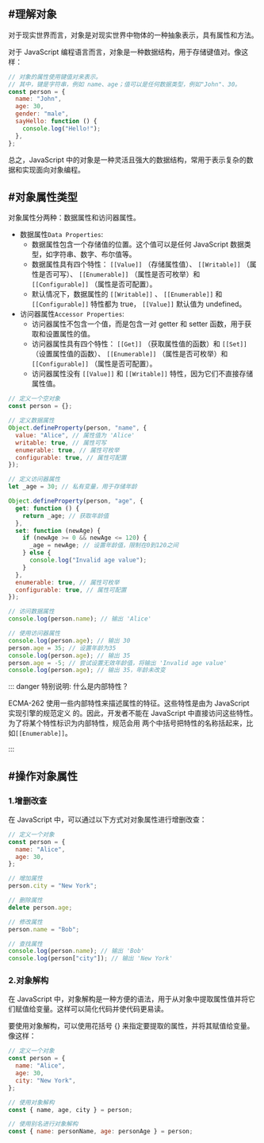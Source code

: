<PageHeader content="对象 Object" />

## #理解对象

对于现实世界而言，对象是对现实世界中物体的一种抽象表示，具有属性和方法。

对于 JavaScript 编程语言而言，对象是一种数据结构，用于存储键值对。像这样：

```js
// 对象的属性使用键值对来表示。
// 其中，键是字符串，例如 name、age；值可以是任何数据类型，例如"John"、30。
const person = {
  name: "John",
  age: 30,
  gender: "male",
  sayHello: function () {
    console.log("Hello!");
  },
};
```

总之，JavaScript 中的对象是一种灵活且强大的数据结构，常用于表示复杂的数据和实现面向对象编程。

## #对象属性类型

对象属性分两种：数据属性和访问器属性。

- 数据属性`Data Properties`:
  - 数据属性包含一个存储值的位置。这个值可以是任何 JavaScript 数据类型，如字符串、数字、布尔值等。
  - 数据属性具有四个特性： `[[Value]]` （存储属性值）、 `[[Writable]]` （属性是否可写）、 `[[Enumerable]]` （属性是否可枚举）和 `[[Configurable]]` （属性是否可配置）。
  - 默认情况下，数据属性的 `[[Writable]]` 、 `[[Enumerable]]` 和 `[[Configurable]]` 特性都为 true， `[[Value]]` 默认值为 undefined。
- 访问器属性`Accessor Properties`:
  - 访问器属性不包含一个值，而是包含一对 getter 和 setter 函数，用于获取和设置属性的值。
  - 访问器属性具有四个特性： `[[Get]]` （获取属性值的函数）和 `[[Set]]` （设置属性值的函数）、 `[[Enumerable]]` （属性是否可枚举）和 `[[Configurable]]` （属性是否可配置）。
  - 访问器属性没有 `[[Value]]` 和 `[[Writable]]` 特性，因为它们不直接存储属性值。

```js
// 定义一个空对象
const person = {};

// 定义数据属性
Object.defineProperty(person, "name", {
  value: "Alice", // 属性值为 'Alice'
  writable: true, // 属性可写
  enumerable: true, // 属性可枚举
  configurable: true, // 属性可配置
});

// 定义访问器属性
let _age = 30; // 私有变量，用于存储年龄

Object.defineProperty(person, "age", {
  get: function () {
    return _age; // 获取年龄值
  },
  set: function (newAge) {
    if (newAge >= 0 && newAge <= 120) {
      _age = newAge; // 设置年龄值，限制在0到120之间
    } else {
      console.log("Invalid age value");
    }
  },
  enumerable: true, // 属性可枚举
  configurable: true, // 属性可配置
});

// 访问数据属性
console.log(person.name); // 输出 'Alice'

// 使用访问器属性
console.log(person.age); // 输出 30
person.age = 35; // 设置年龄为35
console.log(person.age); // 输出 35
person.age = -5; // 尝试设置无效年龄值，将输出 'Invalid age value'
console.log(person.age); // 输出 35，年龄未改变
```

::: danger 特别说明: 什么是内部特性？

ECMA-262 使用一些内部特性来描述属性的特征。这些特性是由为 JavaScript 实现引擎的规范定义
的。因此，开发者不能在 JavaScript 中直接访问这些特性。为了将某个特性标识为内部特性，规范会用
两个中括号把特性的名称括起来，比如`[[Enumerable]]`。

:::

## #操作对象属性

### 1.增删改查

在 JavaScript 中，可以通过以下方式对对象属性进行增删改查：

```js
// 定义一个对象
const person = {
  name: "Alice",
  age: 30,
};

// 增加属性
person.city = "New York";

// 删除属性
delete person.age;

// 修改属性
person.name = "Bob";

// 查找属性
console.log(person.name); // 输出 'Bob'
console.log(person["city"]); // 输出 'New York'
```

### 2.对象解构

在 JavaScript 中，对象解构是一种方便的语法，用于从对象中提取属性值并将它们赋值给变量。这样可以简化代码并使代码更易读。

要使用对象解构，可以使用花括号 {} 来指定要提取的属性，并将其赋值给变量。像这样：

```js
// 定义一个对象
const person = {
  name: "Alice",
  age: 30,
  city: "New York",
};

// 使用对象解构
const { name, age, city } = person;

// 使用别名进行对象解构
const { name: personName, age: personAge } = person;
```
